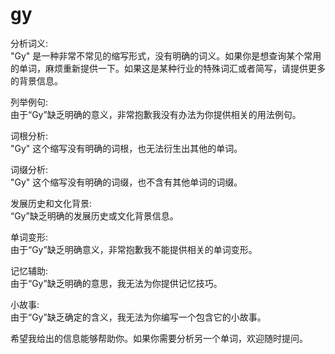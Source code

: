 # gy

分析词义:  
"Gy" 是一种非常不常见的缩写形式，没有明确的词义。如果你是想查询某个常用的单词，麻烦重新提供一下。如果这是某种行业的特殊词汇或者简写，请提供更多的背景信息。

  

列举例句:  
由于“Gy”缺乏明确的意义，非常抱歉我没有办法为你提供相关的用法例句。

  

词根分析:  
"Gy" 这个缩写没有明确的词根，也无法衍生出其他的单词。

  

词缀分析:  
"Gy" 这个缩写没有明确的词缀，也不含有其他单词的词缀。

  

发展历史和文化背景:  
“Gy”缺乏明确的发展历史或文化背景信息。

  

单词变形:  
由于“Gy”缺乏明确意义，非常抱歉我不能提供相关的单词变形。

  

记忆辅助:  
由于“Gy”缺乏明确的意思，我无法为你提供记忆技巧。

  

小故事:  
由于“Gy”缺乏确定的含义，我无法为你编写一个包含它的小故事。

  

希望我给出的信息能够帮助你。如果你需要分析另一个单词，欢迎随时提问。
